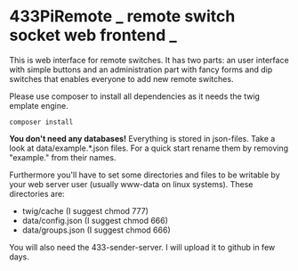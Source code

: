 433PiRemote
_ remote switch socket web frontend _
===========

This is web interface for remote switches.
It has two parts: an user interface with simple buttons and an administration part
with fancy forms and dip switches that enables everyone to add new remote switches.

Please use composer to install all dependencies as it needs the twig emplate engine.

    composer install
    
**You don't need any databases!**
Everything is stored in json-files. Take a look at data/example.*.json files.
For a quick start rename them by removing "example." from their names.

Furthermore you'll have to set some directories and files to be writable by your
web server user (usually www-data on linux systems). These directories are:
* twig/cache (I suggest chmod 777)
* data/config.json (I suggest chmod 666)
* data/groups.json (I suggest chmod 666)
    
You will also need the 433-sender-server. I will upload it to github in few days.
